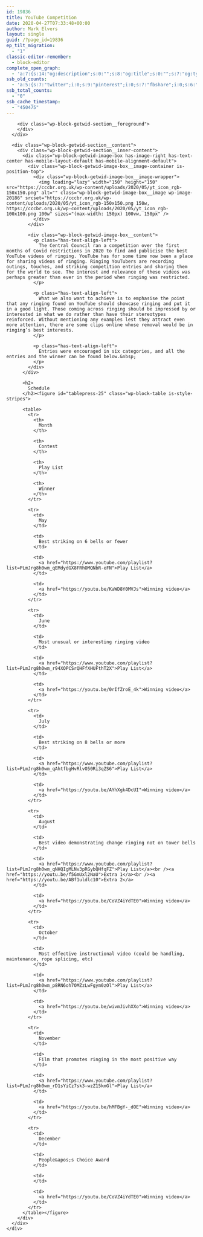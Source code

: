 ```yaml
---
id: 19836
title: YouTube Competition
date: 2020-04-27T07:33:48+00:00
author: Mark Elvers
layout: single
guid: /?page_id=19836
ep_tilt_migration:
  - "1"
classic-editor-remember:
  - block-editor
complete_open_graph:
  - 'a:7:{s:14:"og:description";s:0:"";s:8:"og:title";s:0:"";s:7:"og:type";s:0:"";s:12:"twitter:card";s:7:"summary";s:15:"twitter:creator";s:0:"";s:19:"twitter:description";s:0:"";s:8:"og:image";s:0:"";}'
ssb_old_counts:
  - 'a:5:{s:7:"twitter";i:0;s:9:"pinterest";i:0;s:7:"fbshare";i:0;s:6:"reddit";i:0;s:6:"tumblr";N;}'
ssb_total_counts:
  - "0"
ssb_cache_timestamp:
  - "450475"
---
```

<div class="wp-block-getwid-section getwid-section-content-custom-width">
  <div class="wp-block-getwid-section__wrapper">
    <div class="wp-block-getwid-section__inner-wrapper" style="max-width:1100px">
      <div class="wp-block-getwid-section__background-holder">
        <div class="wp-block-getwid-section__background">
        </div>
        
        <div class="wp-block-getwid-section__foreground">
        </div>
      </div>
      
      <div class="wp-block-getwid-section__content">
        <div class="wp-block-getwid-section__inner-content">
          <div class="wp-block-getwid-image-box has-image-right has-text-center has-mobile-layout-default has-mobile-alignment-default">
            <div class="wp-block-getwid-image-box__image-container is-position-top">
              <div class="wp-block-getwid-image-box__image-wrapper">
                <img loading="lazy" width="150" height="150" src="https://cccbr.org.uk/wp-content/uploads/2020/05/yt_icon_rgb-150x150.png" alt="" class="wp-block-getwid-image-box__image wp-image-20186" srcset="https://cccbr.org.uk/wp-content/uploads/2020/05/yt_icon_rgb-150x150.png 150w, https://cccbr.org.uk/wp-content/uploads/2020/05/yt_icon_rgb-100x100.png 100w" sizes="(max-width: 150px) 100vw, 150px" />
              </div>
            </div>
            
            <div class="wp-block-getwid-image-box__content">
              <p class="has-text-align-left">
                The Central Council ran a competition over the first months of Covid restrictions in 2020 to find and publicise the best YouTube videos of ringing. YouTube has for some time now been a place for sharing videos of ringing. Ringing YouTubers are recording outings, touches, and striking competition entries and sharing them for the world to see. The interest and relevance of these videos was perhaps greater than ever in the period when ringing was restricted.
              </p>
              
              <p class="has-text-align-left">
                What we also want to achieve is to emphasise the point that any ringing found on YouTube should showcase ringing and put it in a good light. Those coming across ringing should be impressed by or interested in what we do rather than have their stereotypes reinforced. Without mentioning any examples lest they attract even more attention, there are some clips online whose removal would be in ringing’s best interests.
              </p>
              
              <p class="has-text-align-left">
                Entries were encouraged in six categories, and all the entries and the winner can be found below.&nbsp;
              </p>
            </div>
          </div>
          
          <h2>
            Schedule
          </h2><figure id="tablepress-25" class="wp-block-table is-style-stripes">
          
          <table>
            <tr>
              <th>
                Month
              </th>
              
              <th>
                Contest
              </th>
              
              <th>
                Play List
              </th>
              
              <th>
                Winner
              </th>
            </tr>
            
            <tr>
              <td>
                May
              </td>
              
              <td>
                Best striking on 6 bells or fewer
              </td>
              
              <td>
                <a href="https://www.youtube.com/playlist?list=PLmJrg8h0wm_qEMdydGX8FRhOMQNbR-eFN">Play List</a>
              </td>
              
              <td>
                <a href="https://youtu.be/KaWD8Y0MVJs">Winning video</a>
              </td>
            </tr>
            
            <tr>
              <td>
                June
              </td>
              
              <td>
                Most unusual or interesting ringing video
              </td>
              
              <td>
                <a href="https://www.youtube.com/playlist?list=PLmJrg8h0wm_r94XOPCSrQHFfXHUFthT2X">Play List</a>
              </td>
              
              <td>
                <a href="https://youtu.be/0rIfZroE_4k">Winning video</a>
              </td>
            </tr>
            
            <tr>
              <td>
                July
              </td>
              
              <td>
                Best striking on 8 bells or more
              </td>
              
              <td>
                <a href="https://www.youtube.com/playlist?list=PLmJrg8h0wm_qAhtfbgHvRlvO50Ri3qZS6">Play List</a>
              </td>
              
              <td>
                <a href="https://youtu.be/AYhXgk4DcUI">Winning video</a>
              </td>
            </tr>
            
            <tr>
              <td>
                August
              </td>
              
              <td>
                Best video demonstrating change ringing not on tower bells
              </td>
              
              <td>
                <a href="https://www.youtube.com/playlist?list=PLmJrg8h0wm_qNHQIgMLNv3pRGybQHfqFZ">Play List</a><br /><a href="https://youtu.be/f5GmUxl2NaU">Extra 1</a><br /><a href="https://youtu.be/ABf1uldlc10">Extra 2</a>
              </td>
              
              <td>
                <a href="https://youtu.be/CoVZ4iYdTE0">Winning video</a>
              </td>
            </tr>
            
            <tr>
              <td>
                October
              </td>
              
              <td>
                Most effective instructional video (could be handling, maintenance, rope splicing, etc)
              </td>
              
              <td>
                <a href="https://www.youtube.com/playlist?list=PLmJrg8h0wm_p8RN6oh7OMZzLwFgym0zOl">Play List</a>
              </td>
              
              <td>
                <a href="https://youtu.be/wivmJivhXXo">Winning video</a>
              </td>
            </tr>
            
            <tr>
              <td>
                November
              </td>
              
              <td>
                Film that promotes ringing in the most positive way
              </td>
              
              <td>
                <a href="https://www.youtube.com/playlist?list=PLmJrg8h0wm_rD1sYiCz7sk3-wzZ15kmGl">Play List</a>
              </td>
              
              <td>
                <a href="https://youtu.be/hMFBgY-_dOE">Winning video</a>
              </td>
            </tr>
            
            <tr>
              <td>
                December
              </td>
              
              <td>
                People&apos;s Choice Award
              </td>
              
              <td>
              </td>
              
              <td>
                <a href="https://youtu.be/CoVZ4iYdTE0">Winning video</a>
              </td>
            </tr>
          </table></figure>
        </div>
      </div>
    </div>
  </div>
</div>
